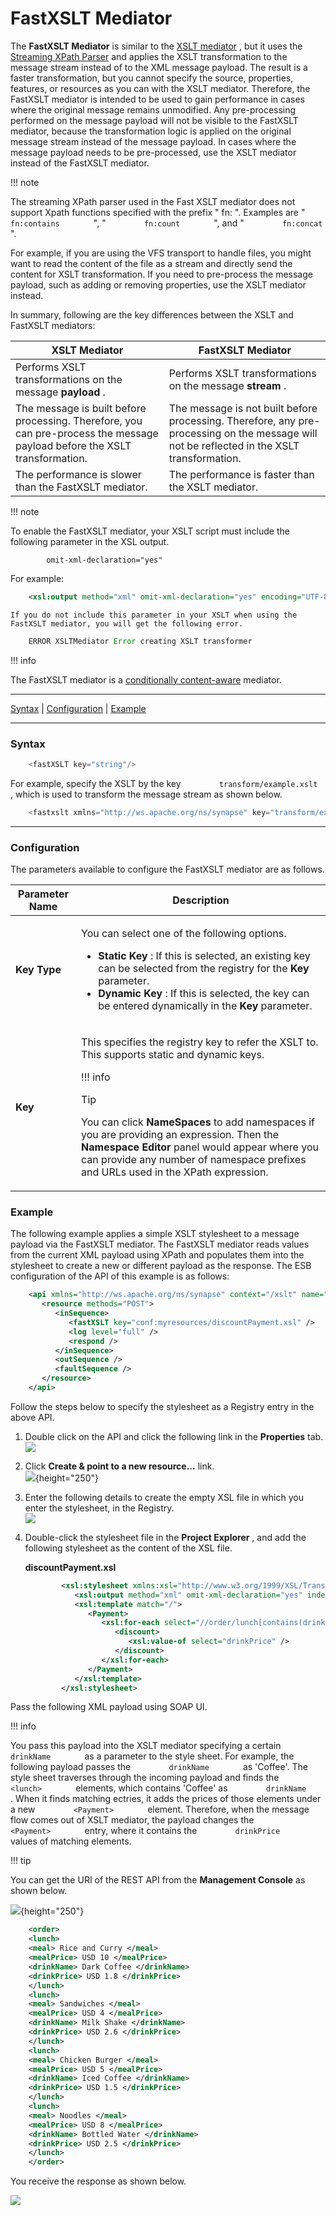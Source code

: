# FastXSLT Mediator

The **FastXSLT Mediator** is similar to the [XSLT
mediator](_XSLT_Mediator_) , but it uses the [Streaming XPath
Parser](http://wso2.com/library/articles/2013/01/streaming-xpath-parser-wso2-esb)
and applies the XSLT transformation to the message stream instead of to
the XML message payload. The result is a faster transformation, but you
cannot specify the source, properties, features, or resources as you can
with the XSLT mediator. Therefore, the FastXSLT mediator is intended to
be used to gain performance in cases where the original message remains
unmodified. Any pre-processing performed on the message payload will not
be visible to the FastXSLT mediator, because the transformation logic is
applied on the original message stream instead of the message payload.
In cases where the message payload needs to be pre-processed, use the
XSLT mediator instead of the FastXSLT mediator.

!!! note

The streaming XPath parser used in the Fast XSLT mediator does not
support Xpath functions specified with the prefix " fn: ". Examples are
" `         fn:contains        ` ", " `         fn:count        ` ", and
" `         fn:concat        ` ".


For example, if you are using the VFS transport to handle files, you
might want to read the content of the file as a stream and directly send
the content for XSLT transformation. If you need to pre-process the
message payload, such as adding or removing properties, use the XSLT
mediator instead.

In summary, following are the key differences between the XSLT and
FastXSLT mediators:

| XSLT Mediator                                                                                                              | FastXSLT Mediator                                                                                                                          |
|----------------------------------------------------------------------------------------------------------------------------|--------------------------------------------------------------------------------------------------------------------------------------------|
| Performs XSLT transformations on the message **payload** .                                                                 | Performs XSLT transformations on the message **stream** .                                                                                  |
| The message is built before processing. Therefore, you can pre-process the message payload before the XSLT transformation. | The message is not built before processing. Therefore, any pre-processing on the message will not be reflected in the XSLT transformation. |
| The performance is slower than the FastXSLT mediator.                                                                      | The performance is faster than the XSLT mediator.                                                                                          |

!!! note

To enable the FastXSLT mediator, your XSLT script must include the
following parameter in the XSL output.

`         omit-xml-declaration="yes"        `

  

For example:

  

``` xml
    <xsl:output method="xml" omit-xml-declaration="yes" encoding="UTF-8" indent="yes"/>
```
    
    If you do not include this parameter in your XSLT when using the
    FastXSLT mediator, you will get the following error.
    
``` java
    ERROR XSLTMediator Error creating XSLT transformer
```
    
!!! info

The FastXSLT mediator is a [conditionally
content-aware](ESB-Mediators_119131045.html#ESBMediators-Content-awareness)
mediator.


------------------------------------------------------------------------

[Syntax](#FastXSLTMediator-Syntax) \|
[Configuration](#FastXSLTMediator-Configuration) \|
[Example](#FastXSLTMediator-Example)

------------------------------------------------------------------------

### Syntax

``` java
    <fastXSLT key="string"/>
```

For example, specify the XSLT by the key
`         transform/example.xslt        ` , which is used to transform
the message stream as shown below.

``` java
    <fastxslt xmlns="http://ws.apache.org/ns/synapse" key="transform/example.xslt"/>
```

  

------------------------------------------------------------------------

### Configuration

The parameters available to configure the FastXSLT mediator are as
follows.

<table>
<thead>
<tr class="header">
<th>Parameter Name</th>
<th>Description</th>
</tr>
</thead>
<tbody>
<tr class="odd">
<td><strong>Key Type</strong></td>
<td><p>You can select one of the following options.</p>
<ul>
<li><strong>Static Key</strong> : If this is selected, an existing key can be selected from the registry for the <strong>Key</strong> parameter.</li>
<li><strong>Dynamic Key</strong> : If this is selected, the key can be entered dynamically in the <strong>Key</strong> parameter.</li>
</ul></td>
</tr>
<tr class="even">
<td><strong>Key</strong></td>
<td><div class="content-wrapper">
<p>This specifies the registry key to refer the XSLT to. This supports static and dynamic keys.</p>
!!! info
<p>Tip</p>
<p>You can click <strong>NameSpaces</strong> to add namespaces if you are providing an expression. Then the <strong>Namespace Editor</strong> panel would appear where you can provide any number of namespace prefixes and URLs used in the XPath expression.</p>

</div></td>
</tr>
</tbody>
</table>

### Example

The following example applies a simple XSLT stylesheet to a message
payload via the FastXSLT mediator. The FastXSLT mediator reads values
from the current XML payload using XPath and populates them into the
stylesheet to create a new or different payload as the response. The ESB
configuration of the API of this example is as follows:

``` xml
    <api xmlns="http://ws.apache.org/ns/synapse" context="/xslt" name="XSLTAPI">
       <resource methods="POST">
          <inSequence>
             <fastXSLT key="conf:myresources/discountPayment.xsl" />
             <log level="full" />
             <respond />
          </inSequence>
          <outSequence />
          <faultSequence />
       </resource>
    </api>
```

Follow the steps below to specify the stylesheet as a Registry entry in
the above API.

1.  Double click on the API and click the following link in the
    **Properties** tab.  
    ![](attachments/119131259/119131263.png)
2.  Click **Create & point to a new resource...** link.  
    ![](attachments/119131259/119131262.png){height="250"}
3.  Enter the following details to create the empty XSL file in which
    you enter the stylesheet, in the Registry.  
    ![](attachments/119131259/119131264.png)
4.  Double-click the stylesheet file in the **Project Explorer** , and
    add the following stylesheet as the content of the XSL file.

    **discountPayment.xsl**

    ``` xml
            <xsl:stylesheet xmlns:xsl="http://www.w3.org/1999/XSL/Transform" xmlns:fn="http://www.w3.org/2005/02/xpath-functions" xmlns:m0="http://services.samples" version="2.0" exclude-result-prefixes="m0 fn">
               <xsl:output method="xml" omit-xml-declaration="yes" indent="yes" />
               <xsl:template match="/">
                  <Payment>
                     <xsl:for-each select="//order/lunch[contains(drinkName, 'Coffee')]">
                        <discount>
                           <xsl:value-of select="drinkPrice" />
                        </discount>
                     </xsl:for-each>
                  </Payment>
               </xsl:template>
            </xsl:stylesheet>
    ```

Pass the following XML payload using SOAP UI.

!!! info

You pass this payload into the XSLT mediator specifying a certain
`         drinkName        ` as a parameter to the style sheet. For
example, the following payload passes the `         drinkName        `
as 'Coffee'. The style sheet traverses through the incoming payload and
finds the `         <lunch>        ` elements, which contains 'Coffee'
as `         drinkName        ` . When it finds matching ectries, it
adds the prices of those elements under a new
`         <Payment>        ` element. Therefore, when the message flow
comes out of XSLT mediator, the payload changes the
`         <Payment>        ` entry, where it contains the
`         drinkPrice        ` values of matching elements.

!!! tip

You can get the URI of the REST API from the **Management Console** as
shown below.

![](attachments/119131259/119131260.png){height="250"}


``` xml
    <order>
    <lunch>
    <meal> Rice and Curry </meal>
    <mealPrice> USD 10 </mealPrice>
    <drinkName> Dark Coffee </drinkName>
    <drinkPrice> USD 1.8 </drinkPrice>
    </lunch>
    <lunch>
    <meal> Sandwiches </meal>
    <mealPrice> USD 4 </mealPrice>
    <drinkName> Milk Shake </drinkName>
    <drinkPrice> USD 2.6 </drinkPrice>
    </lunch>
    <lunch>
    <meal> Chicken Burger </meal>
    <mealPrice> USD 5 </mealPrice>
    <drinkName> Iced Coffee </drinkName>
    <drinkPrice> USD 1.5 </drinkPrice>
    </lunch>
    <lunch>
    <meal> Noodles </meal>
    <mealPrice> USD 8 </mealPrice>
    <drinkName> Bottled Water </drinkName>
    <drinkPrice> USD 2.5 </drinkPrice>
    </lunch>
    </order>
```

You receive the response as shown below.

![](attachments/119131259/119131261.png)
